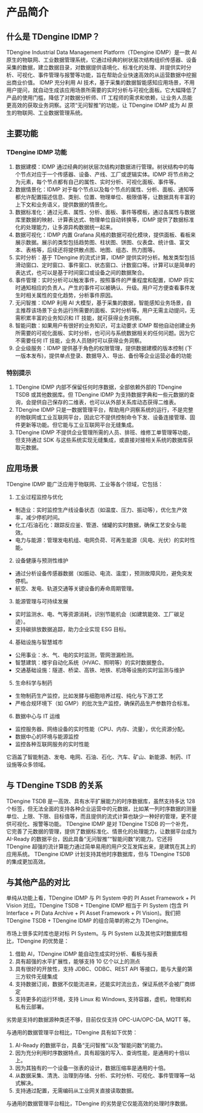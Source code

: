 # 产品简介

## 什么是 TDengine IDMP？

TDengine Industrial Data Management Platform（TDengine IDMP）是一款 AI 原生的物联网、工业数据管理系统，它通过经典的树状层次结构组织传感器、设备采集的数据，建立数据目录，对数据提供语境化、标准化的处理、并提供实时分析、可视化、事件管理与报警等功能，旨在帮助企业快速高效的从运营数据中挖掘出商业价值。
IDMP 充分利用 AI 技术，基于采集的数据智能感知应用场景，不用用户提问，就自动生成该应用场景所需要的实时分析与可视化面板。它大幅降低了产品的使用门槛，降低了对数据分析师、IT 工程师的需求和依赖，让业务人员能更高效的获取业务洞察。这项“无问智推”的功能，让 TDengine IDMP 成为 AI 原生的物联网、工业数据管理系统。

## 主要功能

### TDengine IDMP 功能

1. 数据建模：IDMP 通过经典的树状层次结构对数据进行管理。树状结构中的每个节点对应于一个传感器、设备、产线、工厂或逻辑实体。IDMP 将节点称之为元素，每个节点都有自己的属性、实时分析、可视化面板、事件等。
2. 数据情景化：IDMP 对于每个节点以及每个节点的属性、分析、面板、通知等都允许配置描述信息、类别、位置、物理单位、极限值等，让数据具有丰富的上下文和业务语义，提供数据的情景化。
3. 数据标准化：通过元素、属性、分析、面板、事件等模板，通过各属性与数据库里数据的映射、计算表达式、物理单位自动转换等，IDMP 提供了数据标准化的处理能力，让多源异构数据统一起来。
4. 数据可视化：IDMP 内置 Grafana 风格的数据可视化模块，提供面板、看板来展示数据。展示的类型包括趋势图、柱状图、饼图、仪表盘、统计值、富文本、表格等，后续还将提供散点图、地图、组态、热力图等。
5. 实时分析：基于 TDengine 的流式计算，IDMP 提供实时分析。触发类型包括滑动窗口、定时窗口、事件窗口、状态窗口、计数窗口等。计算可以是简单的表达式，也可以是基于时间窗口或设备之间的数据聚合。
6. 事件管理：实时分析可以触发事件，按照事件的严重程度和配置，IDMP 将实时通知相应的负责人。产生的事件可以被确认、升级。用户可方便查看事件发生时相关属性的变化趋势，分析事件原因。
7. 无问智推：IDMP 利用 AI 大模型，基于采集的数据，智能感知业务场景，自主推荐该场景下业务运行所需要的面板、实时分析等。用户无需主动提问，无需积累丰富的业务知识和 IT 技能，就可获得业务洞察。
8. 智能问数：如果用户有很好的业务知识，可主动要求 IDMP 帮他自动创建业务所需要的可视化面板、实时分析，也可问与系统数据相关的任何问题。因为它不需要任何 IT 技能，业务人员随时可以获得业务洞察。
9. 企业级服务：IDMP 提供基于角色的权限管理，提供数据建模的版本控制 (下一版本发布)，提供单点登录、数据导入、导出、备份等企业运营必备的功能

### 特别提示

1. TDengine IDMP 内部不保留任何时序数据，全部依赖外部的 TDengine TSDB 或其他数据库。但 TDengine IDMP 为支持数据字典和一些元数据的查询，会提供自己保存的二维表，也可以从外部关系库动态获得二维表。
2. TDengine IDMP 只是一数据管理平台，帮助用户洞察系统的运行，不是完整的物联网或工业互联网平台，因此它不提供控制命令下发、设备连接管理、固件更新等功能。但它能与工业互联网平台无缝集成。
3. TDengine IDMP 不提供企业管理所需的人员、排班、维修工单管理等功能，但支持通过 SDK 与这些系统实现无缝集成，或直接对接相关系统的数据库获取元数据。

## 应用场景

TDengine IDMP 能广泛应用于物联网、工业等各个领域，它包括：

1. 工业过程监控与优化

- 制造业：实时监控生产线设备状态（如温度、压力、振动等），优化生产效率，减少停机时间。
- 化工/石油石化：跟踪反应釜、管道、储罐的实时数据，确保工艺安全与能效。
- 电力与能源：管理发电机组、电网负荷、可再生能源（风电、光伏）的实时性能。

2. 设备健康与预测性维护

- 通过分析设备传感器数据（如振动、电流、温度），预测故障风险，避免突发停机。
- 航空、发电、轨道交通等关键设备的寿命周期管理。

3. 能源管理与可持续发展

- 实时监测水、电、气等资源消耗，识别节能机会（如建筑能效、工厂碳足迹）。
- 支持碳排放数据追踪，助力企业实现 ESG 目标。

4. 基础设施与智慧城市

- 公用事业：水、气、电的实时监测，管网泄漏检测。
- 智慧建筑：楼宇自动化系统（HVAC、照明等）的实时数据整合。
- 交通基础设施：隧道、桥梁、高铁、地铁、机场等设施的实时监测与维护

5. 生命科学与制药

- 生物制药生产监控，比如发酵与细胞培养过程、纯化与下游工艺
- 严格合规环境下（如 GMP）的批次生产监控，确保药品生产参数符合标准。

6. 数据中心与 IT 运维

- 监控服务器、网络设备的实时性能（CPU、内存、流量），优化资源分配。
- 数据中心的环境与能源监控
- 监控各种互联网服务的实时性能

它涵盖了智能制造、发电、电网、石油、石化、汽车、矿山、新能源、制药、IT 设施等众多领域。

## 与 TDengine TSDB 的关系

TDengine TSDB 是一高效、具有水平扩展能力的时序数据库，虽然支持多达 128 个标签，但无法全面的支持各种企业运营中的元数据，比如某一列时序数据的测量单位、上限、下限、目标值等，而且提供的流式计算也缺少一种好的管理，更不提供可视化、报警等功能。
TDengine IDMP 是对 TDengine TSDB 的一个补充，它完善了元数据的管理，提供了数据标准化、情景化的处理能力，让数据平台成为 AI-Ready 的数据平台，因此具备“无问智推”“智能问数”的能力。它还将 TDengine 超强的流计算能力通过简单易用的用户交互发挥出来，是建筑在其上的应用系统。
TDengine IDMP 计划支持其他时序数据库，但与 TDengine TSDB 的集成更加高效。

## 与其他产品的对比

单纯从功能上看，TDengine IDMP 与 PI System 中的 PI Asset Framework + PI Vision 对应。TDengine TSDB + TDengine IDMP 相当于 PI System (包含 PI Interface + PI Data Archive + PI Asset Framework + PI Vision)。我们把 TDengine TSDB + TDengine IDMP 的组合简单的称之为 TDengine。

市场上很多实时库也是对标 PI System。与 PI System 以及其他实时数据库相比，TDengine 的优势是：

1. 借助 AI，TDengine IDMP 能自动生成实时分析、看板与报表
2. 具有超强的水平扩展性，能够支持 10 亿个以上的测点
3. 具有很好的开放性，支持 JDBC、ODBC、REST API 等接口，能与大量的第三方软件无缝集成
4. 支持数据订阅，数据不仅能流进来，还能实时流出去，保证系统不会被厂商绑定
5. 支持更多的运行环境，支持 Linux 和 Windows, 支持容器，虚机，物理机和私有云部署。

劣势是支持的数据源种类还不够，目前仅仅支持 OPC-UA/OPC-DA, MQTT 等。

与通用的数据管理平台相比，TDengine 具有如下优势：

1. AI-Ready 的数据平台，具备“无问智推”以及“智能问数”的能力。
2. 因为充分利用时序数据特点，具有超强的写入、查询性能，是通用的十倍以上。
3. 因为其独有的一个设备一张表的设计，数据压缩率是通用的十倍。
4. 从数据采集、清洗、治理到存储、分析、实时分析、可视化、事件管理等一站式解决。
5. 支持通过配置，无需编码从工业网关直接读取数据。

与通用的数据管理平台相比，TDengine 的劣势是它仅能高效的处理时序数据。
